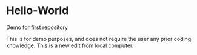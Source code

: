 # Hello-World
Demo for first repository

This is for demo purposes, and does not require the user any prior coding knowledge.
This is a new edit from local computer.

